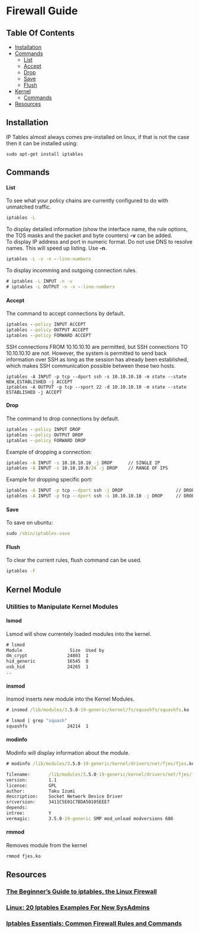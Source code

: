 # Firewall Guide

## Table Of Contents

* <a href="#installation">Installation</a>
* <a href="#commands">Commands</a>
  * <a href="#list">List</a>
  * <a href="#accept">Accept</a>
  * <a href="#drop">Drop</a>
  * <a href="#save">Save</a>
  * <a href="#flush">Flush</a>
* <a href="#kernel">Kernel</a>
  * <a href="#kernelUtitilies">Commands</a>
* <a href="#resources">Resources</a>
  


<a id ="#installation"></a>
## Installation
IP Tables almost always comes pre-installed on linux, if that is not the case then it can be installed using:

```command line
sudo apt-get install iptables
```

<a id ="#commands"></a>
## Commands

<a id ="#list"></a>
#### List
To see what your policy chains are currently configured to do with unmatched traffic.

```cmd
iptables -L
```

To display detailed information (show the interface name, the rule options, the TOS masks and the packet and byte counters) **-v** can be added.</br>
To display IP address and port in numeric format. Do not use DNS to resolve names. This will speed up listing. Use **-n**.

```cmd
iptables -L -v -n --line-numbers
```

To display incomming and outgoing connection rules.

```cmd
# iptables -L INPUT -n -v
# iptables -L OUTPUT -n -v --line-numbers
```


<a id ="#accept"></a>
#### Accept
The command to accept connections by default.

```cmd
iptables --policy INPUT ACCEPT
iptables --policy OUTPUT ACCEPT
iptables --policy FORWARD ACCEPT
```

SSH connections FROM 10.10.10.10 are permitted, but SSH connections TO 10.10.10.10 are not. However, the system is permitted to send back information over SSH as long as the session has already been established, which makes SSH communication possible between these two hosts.

```
iptables -A INPUT -p tcp --dport ssh -s 10.10.10.10 -m state --state NEW,ESTABLISHED -j ACCEPT
iptables -A OUTPUT -p tcp --sport 22 -d 10.10.10.10 -m state --state ESTABLISHED -j ACCEPT
```

<a id ="#drop"></a>
#### Drop
The command to drop connections by default.

```cmd
iptables --policy INPUT DROP
iptables --policy OUTPUT DROP
iptables --policy FORWARD DROP
```

Example of dropping a connection:

```cmd
iptables -A INPUT -s 10.10.10.10 -j DROP      // SINGLE IP
iptables -A INPUT -s 10.10.10.0/24 -j DROP    // RANGE OF IPS
```

Example for dropping specific port:

```cmd
iptables -A INPUT -p tcp --dport ssh -j DROP                    // DROPS ANY SSH CONNECTION
iptables -A INPUT -p tcp --dport ssh -s 10.10.10.10 -j DROP     // DROPS SSH CONNECITON FROM SPECIFIED IP
```

<a id ="#saving"></a>
#### Save
To save on ubuntu:

```cmd
sudo /sbin/iptables-save
```

<a id ="#flush"></a>
#### Flush
To clear the current rules, flush command can be used.

```cmd
iptables -F
```

<a id ="#kernel"></a>

## Kernel Module

<a id = "#kernelUtitilies"> </a>

### Utilities to Manipulate Kernel Modules

#### lsmod
Lsmod will show currentely loaded modules into the kernel.

```cmd
# lsmod
Module                  Size  Used by
dm_crypt               24803  1 
hid_generic            16545  0
usb_hid                24265  1 
..
```

#### insmod
Insmod inserts new module into the Kernel Modules.

```cmd
# insmod /lib/modules/3.5.0-19-generic/kernel/fs/squashfs/squashfs.ko

# lsmod | grep "squash"
squashfs               24214  1
```

#### modinfo
Modinfo will display information about the module.

```cmd
# modinfo /lib/modules/3.5.0-19-generic/kernel/drivers/net/fjes/fjes.ko

filename:       /lib/modules/3.5.0-19-generic/kernel/drivers/net/fjes/fjes.ko
version:        1.1
license:        GPL
author:         Taku Izumi
description:    Socket Network Device Driver
srcversion:     3411C5E01C7BDA50105EEE7
depends:        
intree:         Y
vermagic:       3.5.0-19-generic SMP mod_unload modversions 686
```

#### rmmod
Removes module from the kernel

```cmd
rmmod fjes.ko
```

<a id ="#resources"></a>
## Resources

### <a href="https://www.howtogeek.com/177621/the-beginners-guide-to-iptables-the-linux-firewall/">The Beginner’s Guide to iptables, the Linux Firewall</a>

### <a href="https://www.cyberciti.biz/tips/linux-iptables-examples.html">Linux: 20 Iptables Examples For New SysAdmins</a>

### <a href="https://www.digitalocean.com/community/tutorials/iptables-essentials-common-firewall-rules-and-commands">Iptables Essentials: Common Firewall Rules and Commands</a>

